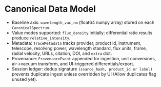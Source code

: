 # Canonical Data Model

- Baseline axis: `wavelength_vac_nm` (float64 numpy array) stored on each `CanonicalSpectrum`.
- Value modes supported: `flux_density` initially; differential ratio results produce
  `relative_intensity`.
- Metadata: `TraceMetadata` tracks provider, product id, instrument, telescope, resolving power,
  wavelength standard, flux units, frame, radial velocity, URLs, citation, DOI, and `extra` dict.
- Provenance: `ProvenanceEvent` appended for ingestion, unit conversions, air→vacuum transform,
  and UI-triggered differentials/export.
- Session ledger: dedup signature `(source_hash, product_id or label)` prevents duplicate ingest
  unless overridden by UI (Allow duplicates flag unused yet).

